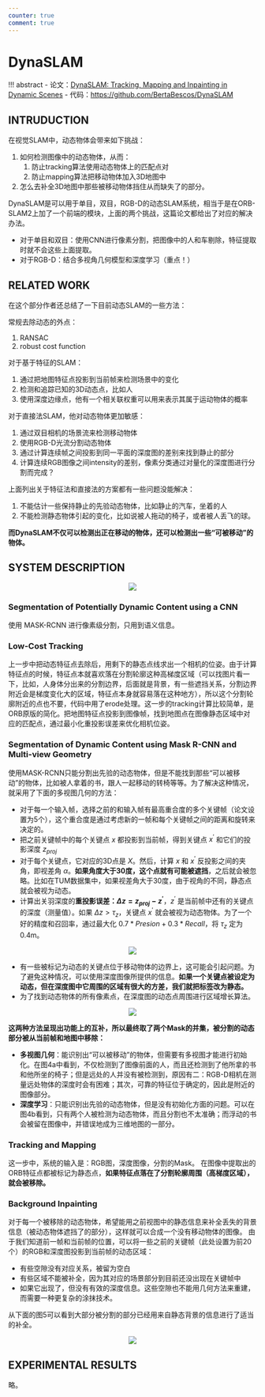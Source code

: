 ```yaml
---
counter: true
comment: true
---
```


# DynaSLAM

!!! abstract
    - 论文：[DynaSLAM: Tracking, Mapping and Inpainting in Dynamic Scenes](https://arxiv.org/abs/1806.05620)
    - 代码：https://github.com/BertaBescos/DynaSLAM


## INTRUDUCTION

在视觉SLAM中，动态物体会带来如下挑战：

1. 如何检测图像中的动态物体，从而：
    1. 防止tracking算法使用动态物体上的匹配点对
    2. 防止mapping算法把移动物体加入3D地图中
2. 怎么去补全3D地图中那些被移动物体挡住从而缺失了的部分。

DynaSLAM是可以用于单目，双目，RGB-D的动态SLAM系统，相当于是在ORB-SLAM2上加了一个前端的模块，上面的两个挑战，这篇论文都给出了对应的解决办法。

- 对于单目和双目：使用CNN进行像素分割，把图像中的人和车剔除，特征提取时就不会这些上面提取。
- 对于RGB-D：结合多视角几何模型和深度学习（重点！）

## RELATED WORK

在这个部分作者还总结了一下目前动态SLAM的一些方法：

常规去除动态的外点：

1. RANSAC
2. robust cost function

对于基于特征的SLAM：

1. 通过把地图特征点投影到当前帧来检测场景中的变化
2. 检测和追踪已知的3D动态点，比如人
3. 使用深度边缘点，他有一个相关联权重可以用来表示其属于运动物体的概率

对于直接法SLAM，他对动态物体更加敏感：

1. 通过双目相机的场景流来检测移动物体
2. 使用RGB-D光流分割动态物体
3. 通过计算连续帧之间投影到同一平面的深度图的差别来找到静止的部分
4. 计算连续RGB图像之间intensity的差别，像素分类通过对量化的深度图进行分割而完成？

上面列出关于特征法和直接法的方案都有一些问题没能解决：

1. 不能估计一些保持静止的先验动态物体，比如静止的汽车，坐着的人
2. 不能检测静态物体引起的变化，比如说被人拖动的椅子，或者被人丢飞的球。

**而DynaSLAM不仅可以检测出正在移动的物体，还可以检测出一些“可被移动”的物体。**

## SYSTEM DESCRIPTION

<center><img src="https://cdn.jujimeizuo.cn/note/cv/slam/DynaSLAM-1.png"></center>

### Segmentation of Potentially Dynamic Content using a CNN

使用 MASK-RCNN 进行像素级分割，只用到语义信息。

### Low-Cost Tracking

上一步中把动态特征点去除后，用剩下的静态点线求出一个相机的位姿。由于计算特征点的时候，特征点本就喜欢落在分割轮廓这种高梯度区域（可以找图片看一下，比如，人身体分出来的分割边界，后面就是背景，有一些遮挡关系，分割边界附近会是梯度变化大的区域，特征点本身就容易落在这种地方），所以这个分割轮廓附近的点也不要，代码中用了erode处理。这一步的tracking计算比较简单，是ORB原版的简化。把地图特征点投影到图像帧，找到地图点在图像静态区域中对应的匹配点，通过最小化重投影误差来优化相机位姿。

### Segmentation of Dynamic Content using Mask R-CNN and Multi-view Geometry

使用MASK-RCNN只能分割出先验的动态物体，但是不能找到那些“可以被移动”的物体，比如被人拿着的书，跟人一起移动的转椅等等。为了解决这种情况，就采用了下面的多视图几何的方法：

- 对于每一个输入帧，选择之前的和输入帧有最高重合度的多个关键帧（论文设置为5个），这个重合度是通过考虑新的一帧和每个关键帧之间的距离和旋转来决定的。
- 把之前关键帧中的每个关键点 $x$ 都投影到当前帧，得到关键点 $x^\prime$ 和它们的投影深度 $z_{proj}$
- 对于每个关键点，它对应的3D点是 $X$。然后，计算 $x$ 和 $x^\prime$ 反投影之间的夹角，即视差角 $\alpha$。**如果角度大于30度，这个点就有可能被遮挡**，之后就会被忽略。比如在TUM数据集中，如果视差角大于30度，由于视角的不同，静态点就会被视为动态。
- 计算出关羽深度的**重投影误差：$\Delta z = z_{proj} - z^\prime$**，$z^\prime$ 是当前帧中还有的关键点的深度（测量值）。如果 $\Delta z > \tau_z$，关键点 $x^\prime$ 就会被视为动态物体。为了一个好的精度和召回率，通过最大化 $0.7 * Presion + 0.3 * Recall$，将 $\tau_z$ 定为 0.4m。

<center><img src="https://cdn.jujimeizuo.cn/note/cv/slam/DynaSLAM-3.png"></center>

- 有一些被标记为动态的关键点位于移动物体的边界上，这可能会引起问题。为了避免这种情况，可以使用深度图像所提供的信息。**如果一个关键点被设定为动态，但在深度图中它周围的区域有很大的方差，我们就把标签改为静态。**
- 为了找到动态物体的所有像素点，在深度图的动态点周围进行区域增长算法。

<center><img src="https://cdn.jujimeizuo.cn/note/cv/slam/DynaSLAM-2.png"></center>


**这两种方法呈现出功能上的互补，所以最终取了两个Mask的并集，被分割的动态部分被从当前帧和地图中移除：**

- **多视图几何**：能识别出“可以被移动”的物体，但需要有多视图才能进行初始化。在图4a中看到，不仅检测到了图像前面的人，而且还检测到了他所拿的书和他所坐的椅子；但是远处的人并没有被检测到，原因有二：RGB-D相机在测量远处物体的深度时会有困难；其次，可靠的特征位于确定的，因此是附近的图像部分。
- **深度学习**：只能识别出先验的动态物体，但是没有初始化方面的问题。可以在图4b看到，只有两个人被检测为动态物体，而且分割也不太准确；而浮动的书会被留在图像中，并错误地成为三维地图的一部分。

### Tracking and Mapping

这一步中，系统的输入是：RGB图，深度图像，分割的Mask。
在图像中提取出的ORB特征点都被标记为静态点，**如果特征点落在了分割轮廓周围（高梯度区域），就会被移除。**

### Background Inpainting

对于每一个被移除的动态物体，希望能用之前视图中的静态信息来补全丢失的背景信息（被动态物体遮挡了的部分），这样就可以合成一个没有移动物体的图像。
由于我们知道前一帧和当前帧的位置，可以将一些之前的关键帧（此处设置为前20个）的RGB和深度图投影到当前帧的动态区域：

- 有些空隙没有对应关系，被留为空白
- 有些区域不能被补全，因为其对应的场景部分到目前还没出现在关键帧中
- 如果它出现了，但没有有效的深度信息。这些空隙也不能用几何方法来重建，而需要一种更复杂的涂抹技术。

从下面的图5可以看到大部分被分割的部分已经用来自静态背景的信息进行了适当的补全。

<center><img src="https://cdn.jujimeizuo.cn/note/cv/slam/DynaSLAM-4.png"></center>

## EXPERIMENTAL RESULTS

略。
